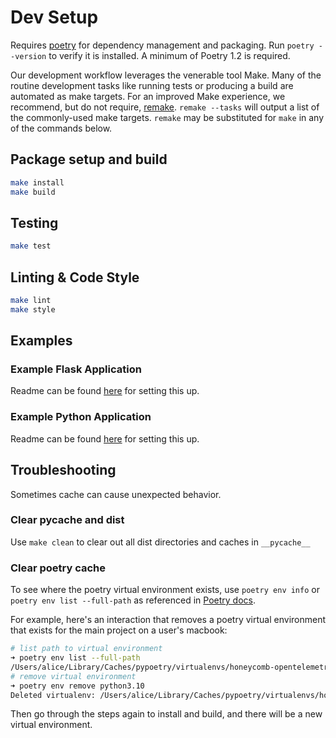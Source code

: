 # Dev Setup

Requires [poetry](https://python-poetry.org/docs/) for dependency management and packaging.
Run `poetry --version` to verify it is installed. A minimum of Poetry 1.2 is required.

Our development workflow leverages the venerable tool Make.
Many of the routine development tasks like running tests or producing a build are automated as make targets.
For an improved Make experience, we recommend, but do not require, [remake](https://remake.readthedocs.io/en/latest/).
`remake --tasks` will output a list of the commonly-used make targets.
`remake` may be substituted for `make` in any of the commands below.

## Package setup and build

```bash
make install
make build
```

## Testing

```bash
make test
```

## Linting & Code Style

```bash
make lint
make style
```

## Examples

### Example Flask Application

Readme can be found [here](examples/hello-world-flask/README.md) for setting this up.

### Example Python Application

Readme can be found [here](examples/hello-world/README.md) for setting this up.

## Troubleshooting

Sometimes cache can cause unexpected behavior.

### Clear pycache and dist

Use `make clean` to clear out all dist directories and caches in `__pycache__`

### Clear poetry cache

To see where the poetry virtual environment exists, use `poetry env info` or `poetry env list --full-path` as referenced in [Poetry docs](https://python-poetry.org/docs/managing-environments/).

For example, here's an interaction that removes a poetry virtual environment that exists for the main project on a user's macbook:

```bash
# list path to virtual environment
➜ poetry env list --full-path
/Users/alice/Library/Caches/pypoetry/virtualenvs/honeycomb-opentelemetry-p9yAYVmc-py3.10 (Activated)
# remove virtual environment
➜ poetry env remove python3.10
Deleted virtualenv: /Users/alice/Library/Caches/pypoetry/virtualenvs/honeycomb-opentelemetry-p9yAYVmc-py3.10
```

Then go through the steps again to install and build, and there will be a new virtual environment.
